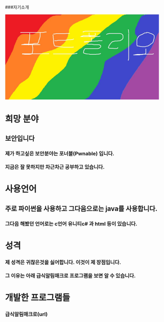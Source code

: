 ###자기소개
<html>
  <head>
  </head>
  <body>
    <img src=./topimg.jpg>
    <h1>희망 분야</h1>
    <h2>보안입니다</h2>
    <h3>제가 하고싶은 보안분야는 포너블(Pwnable) 입니다. <br></br>지금은 잘 못하지만 차근차근 공부하고 있습니다.</h3>
    <h1>사용언어</h1>
    <h2>주로 파이썬을 사용하고 그다음으로는 java를 사용합니다.</h2>
    <h3>그다음 해봤던 언어로는 c언어 유니티c# 과 html 등이 있습니다.<h3>
    <h1>성격</h1>
    <h3>제 성격은 귀찮은것을 싫어합니다. 이것이 제 장점입니다.<br></br> 그 이유는 아래 급식알림매크로 프로그램을 보면 알 수 있습니다.</h3>
    <h1>개발한 프로그램들</h1>
    <h3>급식알림매크로(url)<br></br></h3>
  </body>
  <h1>
</html>
